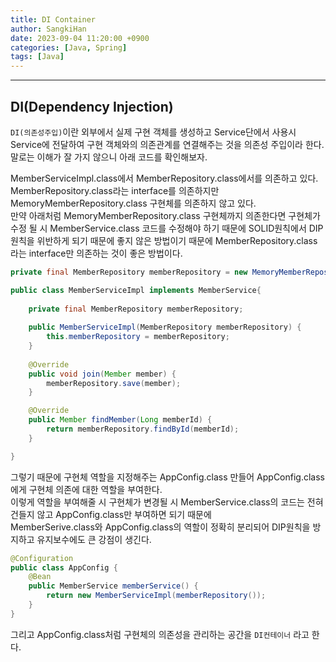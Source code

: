```yaml
---
title: DI Container
author: SangkiHan
date: 2023-09-04 11:20:00 +0900
categories: [Java, Spring]
tags: [Java]
---
```

------------

## DI(Dependency Injection)
```DI(의존성주입)```이란 외부에서 실제 구현 객체를 생성하고 Service단에서 사용시 Service에 전달하여 구현 객체와의 의존관계를 연결해주는 것을 의존성 주입이라 한다.  
말로는 이해가 잘 가지 않으니 아래 코드를 확인해보자.  
  
MemberServiceImpl.class에서 MemberRepository.class에서를 의존하고 있다. MemberRepository.class라는 interface를 의존하지만 MemoryMemberRepository.class 구현체를 의존하지 않고 있다.  
만약 아래처럼 MemoryMemberRepository.class 구현체까지 의존한다면 구현체가 수정 될 시 MemberService.class 코드를 수정해야 하기 때문에 SOLID원칙에서 DIP원칙을 위반하게 되기 때문에 좋지 않은 방법이기 때문에 MemberRepository.class라는 interface만 의존하는 것이 좋은 방법이다.  

``` java
private final MemberRepository memberRepository = new MemoryMemberRepository();
```

``` java
public class MemberServiceImpl implements MemberService{
	
	private final MemberRepository memberRepository;
	
	public MemberServiceImpl(MemberRepository memberRepository) {
		this.memberRepository = memberRepository;
	}
	
	@Override
	public void join(Member member) {
		memberRepository.save(member);
	}

	@Override
	public Member findMember(Long memberId) {
		return memberRepository.findById(memberId);
	}

}
```

그렇기 때문에 구현체 역할을 지정해주는 AppConfig.class 만들어 AppConfig.class에게 구현체 의존에 대한 역할을 부여한다.  
이렇게 역할을 부여해줄 시 구현체가 변경될 시 MemberService.class의 코드는 전혀 건들지 않고 AppConfig.class만 부여하면 되기 때문에  
MemberSerive.class와 AppConfig.class의 역할이 정확히 분리되어 DIP원칙을 방지하고 유지보수에도 큰 강점이 생긴다.
``` java
@Configuration
public class AppConfig {
	@Bean
	public MemberService memberService() {
		return new MemberServiceImpl(memberRepository());
	}
}
```

그리고 AppConfig.class처럼 구현체의 의존성을 관리하는 공간을 ```DI컨테이너``` 라고 한다.